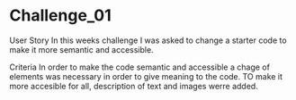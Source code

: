 # Challenge_01

User Story 
In this weeks challenge I was asked to change a starter code to make it more semantic and accessible.

Criteria 
In order to make the code semantic and accessible a chage of elements was necessary in order to give meaning to the code.
TO make it more accesible for all, description of text and images werre added.